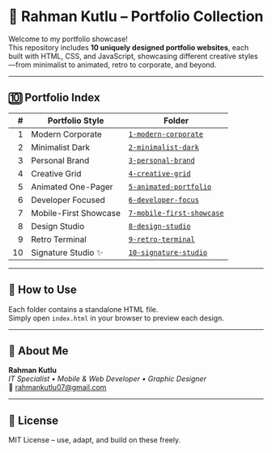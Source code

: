 # 💼 Rahman Kutlu – Portfolio Collection

Welcome to my portfolio showcase!  
This repository includes **10 uniquely designed portfolio websites**, each built with HTML, CSS, and JavaScript, showcasing different creative styles—from minimalist to animated, retro to corporate, and beyond.

---

## 🔟 Portfolio Index

| # | Portfolio Style | Folder |
|--:|------------------|--------|
| 1 | Modern Corporate | [`1-modern-corporate`](./1-modern-corporate) |
| 2 | Minimalist Dark | [`2-minimalist-dark`](./2-minimalist-dark) |
| 3 | Personal Brand | [`3-personal-brand`](./3-personal-brand) |
| 4 | Creative Grid | [`4-creative-grid`](./4-creative-grid) |
| 5 | Animated One-Pager | [`5-animated-portfolio`](./5-animated-portfolio) |
| 6 | Developer Focused | [`6-developer-focus`](./6-developer-focus) |
| 7 | Mobile-First Showcase | [`7-mobile-first-showcase`](./7-mobile-first-showcase) |
| 8 | Design Studio | [`8-design-studio`](./8-design-studio) |
| 9 | Retro Terminal | [`9-retro-terminal`](./9-retro-terminal) |
| 10 | Signature Studio ✨ | [`10-signature-studio`](./10-signature-studio) |

---

## 📌 How to Use

Each folder contains a standalone HTML file.  
Simply open `index.html` in your browser to preview each design.

---

## 📣 About Me

**Rahman Kutlu**  
*IT Specialist • Mobile & Web Developer • Graphic Designer*  
📧 rahmankutlu07@gmail.com  

---

## 📜 License

MIT License – use, adapt, and build on these freely.
